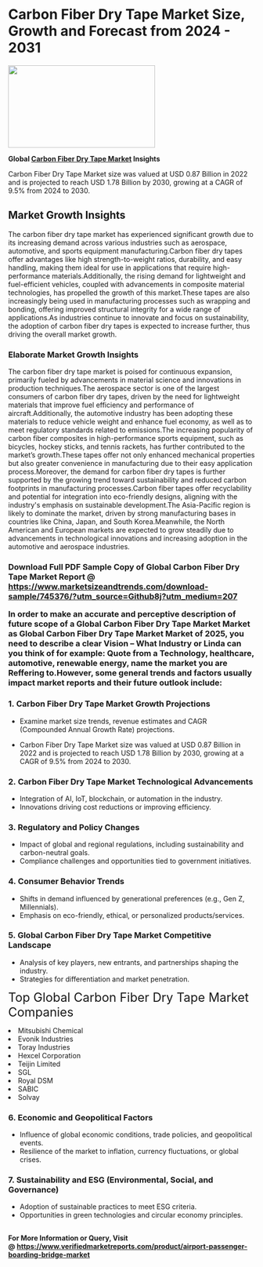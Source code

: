 <H1>Carbon Fiber Dry Tape Market Size, Growth and Forecast from 2024 - 2031</H1><img class="aligncenter size-medium wp-image-584254" src="https://thirdeyenews.in/wp-content/uploads/2024/09/Global-Market-Research-300x168.jpeg" alt="" width="300" height="168" /><p><strong>Global&nbsp;<a href="https://www.marketsizeandtrends.com/download-sample/745376/?utm_source=Github8j?utm_medium=207">Carbon Fiber Dry Tape Market</a> Insights</strong></p><p>Carbon Fiber Dry Tape Market size was valued at USD 0.87 Billion in 2022 and is projected to reach USD 1.78 Billion by 2030, growing at a CAGR of 9.5% from 2024 to 2030.</p><p><h2>Market Growth Insights</h2> The carbon fiber dry tape market has experienced significant growth due to its increasing demand across various industries such as aerospace, automotive, and sports equipment manufacturing.Carbon fiber dry tapes offer advantages like high strength-to-weight ratios, durability, and easy handling, making them ideal for use in applications that require high-performance materials.Additionally, the rising demand for lightweight and fuel-efficient vehicles, coupled with advancements in composite material technologies, has propelled the growth of this market.These tapes are also increasingly being used in manufacturing processes such as wrapping and bonding, offering improved structural integrity for a wide range of applications.As industries continue to innovate and focus on sustainability, the adoption of carbon fiber dry tapes is expected to increase further, thus driving the overall market growth.<h3>Elaborate Market Growth Insights</h3> The carbon fiber dry tape market is poised for continuous expansion, primarily fueled by advancements in material science and innovations in production techniques.The aerospace sector is one of the largest consumers of carbon fiber dry tapes, driven by the need for lightweight materials that improve fuel efficiency and performance of aircraft.Additionally, the automotive industry has been adopting these materials to reduce vehicle weight and enhance fuel economy, as well as to meet regulatory standards related to emissions.The increasing popularity of carbon fiber composites in high-performance sports equipment, such as bicycles, hockey sticks, and tennis rackets, has further contributed to the market’s growth.These tapes offer not only enhanced mechanical properties but also greater convenience in manufacturing due to their easy application process.Moreover, the demand for carbon fiber dry tapes is further supported by the growing trend toward sustainability and reduced carbon footprints in manufacturing processes.Carbon fiber tapes offer recyclability and potential for integration into eco-friendly designs, aligning with the industry's emphasis on sustainable development.The Asia-Pacific region is likely to dominate the market, driven by strong manufacturing bases in countries like China, Japan, and South Korea.Meanwhile, the North American and European markets are expected to grow steadily due to advancements in technological innovations and increasing adoption in the automotive and aerospace industries.<h3></p><p><span class=""><strong>Download Full PDF Sample Copy of Global Carbon Fiber Dry Tape Market Report</strong> @ <a href="https://www.marketsizeandtrends.com/download-sample/745376/?utm_source=Github8j?utm_medium=207" target="_blank">https://www.marketsizeandtrends.com/download-sample/745376/?utm_source=Github8j?utm_medium=207</a></span></p><p>In order to make an accurate and perceptive description of future scope of a Global&nbsp;Carbon Fiber Dry Tape Market Market as Global&nbsp;Carbon Fiber Dry Tape Market Market of 2025, you need to describe a clear Vision &ndash; What Industry or Linda can you think of for example: Quote from a Technology, healthcare, automotive, renewable energy, name the market you are Reffering to.However, some general trends and factors usually impact market reports and their future outlook include:</p><h3>1.&nbsp;<strong>Carbon Fiber Dry Tape Market Growth Projections</strong></h3><ul><li>Examine market size trends, revenue estimates and CAGR (Compounded Annual Growth Rate) projections.</li><li><p>Carbon Fiber Dry Tape Market size was valued at USD 0.87 Billion in 2022 and is projected to reach USD 1.78 Billion by 2030, growing at a CAGR of 9.5% from 2024 to 2030.</p></li></ul><h3>2.&nbsp;<strong>Carbon Fiber Dry Tape Market Technological Advancements</strong></h3><ul><li>Integration of AI, IoT, blockchain, or automation in the industry.</li><li>Innovations driving cost reductions or improving efficiency.</li></ul><h3>3.&nbsp;<strong>Regulatory and Policy Changes</strong></h3><ul><li>Impact of global and regional regulations, including sustainability and carbon-neutral goals.</li><li>Compliance challenges and opportunities tied to government initiatives.</li></ul><h3>4.&nbsp;<strong>Consumer Behavior Trends</strong></h3><ul><li>Shifts in demand influenced by generational preferences (e.g., Gen Z, Millennials).</li><li>Emphasis on eco-friendly, ethical, or personalized products/services.</li></ul><h3>5.&nbsp;<strong>Global Carbon Fiber Dry Tape Market Competitive Landscape</strong></h3><ul><li>Analysis of key players, new entrants, and partnerships shaping the industry.</li><li>Strategies for differentiation and market penetration.</li></ul><p data-pm-slice="1 1 []"><span style="color: inherit; font-family: inherit; font-size: 25px;">Top Global Carbon Fiber Dry Tape Market Companies</span></p><div class="" data-test-id=""><p><li>Mitsubishi Chemical</li><li> Evonik Industries</li><li> Toray Industries</li><li> Hexcel Corporation</li><li> Teijin Limited</li><li> SGL</li><li> Royal DSM</li><li> SABIC</li><li> Solvay</li></p></div><h3>6.&nbsp;<strong>Economic and Geopolitical Factors</strong></h3><ul><li>Influence of global economic conditions, trade policies, and geopolitical events.</li><li>Resilience of the market to inflation, currency fluctuations, or global crises.</li></ul><h3>7.&nbsp;<strong>Sustainability and ESG (Environmental, Social, and Governance)</strong></h3><ul><li>Adoption of sustainable practices to meet ESG criteria.</li><li>Opportunities in green technologies and circular economy principles.</li></ul><h2><strong style="font-size: 14px;">For More Information or Query, Visit @&nbsp;</strong><a style="background-color: #ffffff; font-size: 14px;" href="https://www.marketsizeandtrends.com/report/carbon-fiber-dry-tape-market/" target="_blank">https://www.verifiedmarketreports.com/product/airport-passenger-boarding-bridge-market</a></h2>